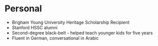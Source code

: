 # Personal

- Brigham Young University Heritage Scholarship Recipient
- Stanford HSSC alumni
- Second-degree black-belt - helped teach younger kids for five years
- Fluent in German, conversational in Arabic
